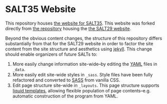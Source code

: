 # SALT35 Website

This repository houses [the website for SALT35](https://saltconf.github.io/salt34/). This website was forked directly from [the repository](https://github.com/saltconf/salt29) housing the [the SALT29 website](http://salt.linguistics.ucla.edu/29/).

Beyond the obvious content changes, the structure of this repository differs substantially from that for the SALT29 website in order to factor the site content from the site structure and aesthetics using [jekyll](https://jekyllrb.com/). This change should enable organizers of future SALTs to:

1. More easily change information site-wide–by editing the [YAML](https://yaml.org/) files in `_data`.
2. More easily edit site-wide styles in `_sass`. Style files have been fully refactored and converted to [SASS](https://sass-lang.com/) from vanilla CSS.
3. Edit page structure site-wide in `_layouts`. This page structure supports [liquid templates](https://shopify.github.io/liquid/), allowing flexible population of page contents–e.g. automatic construction of the program from YAML. 
